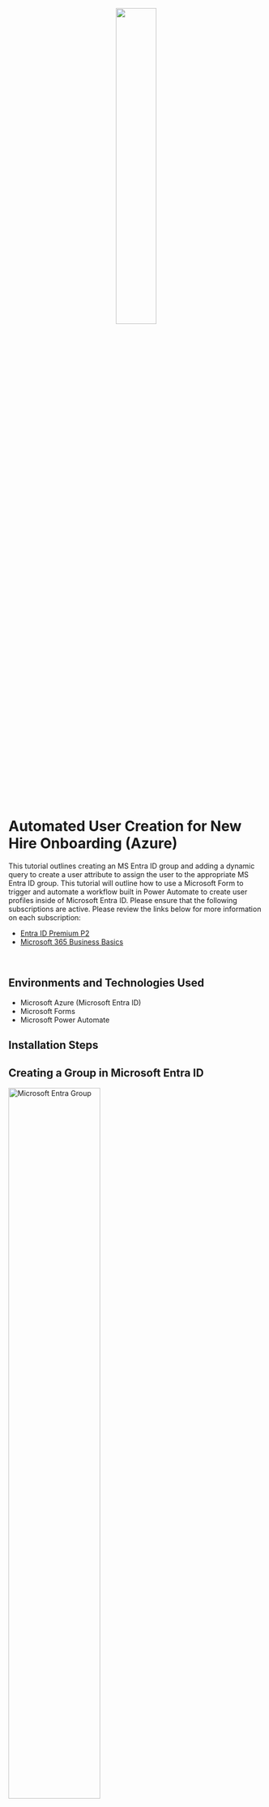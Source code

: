 <p align="center">
<img src="https://imgur.com/i4tvZYY.png" height="40%" width="40% alt=" Microsoft Entra"/>
</p>

<h1>Automated User Creation for New Hire Onboarding (Azure)</h1>
This tutorial outlines creating an MS Entra ID group and adding a dynamic query to create a user attribute to assign the user to the appropriate MS Entra ID group. This tutorial will outline how to use a Microsoft Form to trigger and automate a workflow built in Power Automate to create user profiles inside of Microsoft Entra ID. Please ensure that the following subscriptions are active. Please review the links below for more information on each subscription:

- [Entra ID Premium P2](https://www.microsoft.com/en-us/security/business/microsoft-entra-pricing)
- [Microsoft 365 Business Basics](https://www.microsoft.com/en-us/microsoft-365/business/microsoft-365-business-basic?activetab=pivot:overviewtab)

<br />

<h2>Environments and Technologies Used</h2>

- Microsoft Azure (Microsoft Entra ID)
- Microsoft Forms
- Microsoft Power Automate

<h2>Installation Steps</h2>

<h2>Creating a Group in Microsoft Entra ID</h2>
<p>
<img src="https://imgur.com/5vE8Y1I.png" height="60%" width="60%" alt="Microsoft Entra Group"/>
<img src="https://imgur.com/coTeftQ.png" height="50%" width="50%" alt="Microsoft Entra Group"/>
</p>
<p>
Select Microsoft Entra ID > Groups > New Group > Select Group type, and add Group name and membership type. Select security as the group type, select dynamic user for the membership type, and name the group help desk for this project. Select Dynamic User for membership type to have a specific administrator to control membership access and rules. The rules for the membership allow the administrator to add an attribute to define members and add them to a group. Next, select 'No members selected' to add the dynamic query.
</p>
<br />
<h2>Adding an Attribute-Based Access Control (ABAC) query</h2>
<p>
<img src="https://imgur.com/Z8fHMOn.png" height="60%" width="60% alt="ABAC query"/>
<img src="https://imgur.com/GCBv52G.png" height="60%" width="60% alt="ABAC query"/>
</p>
<p>
For the dynamic membership rule, select ‘Department’ under ‘Choose Property’, choose ‘Equals’ for Operator, and add ‘Help desk’ as the Value > Select Save. After a few seconds, you will see that the ‘Help Desk’ group appears under ‘All Groups’.
</p>
<br />
<h2>Creating a Form in MS Forms</h2>
<p>
<img src="https://imgur.com/52zp8NH.png" height="80%" width="80%" alt="MS Forms Creation"/>
</p>
<p>
Create a form in MS Forms > Select New Form, once you are signed into their MS Forms account. This is the starting point of the project and where we begin to build out the steps for automating the joiner process.
</p>
<br />
<h2>Creating a Workflow in Power Automate</h2>
<p>
<img src="https://imgur.com/jXO30Q9.png" height="60%" width="60%" alt="Adding Parameters"/>
<img src="https://imgur.com/mDhIhhv.png" height="60%" width="60%" alt="Adding Parameters"/>
</p>
<p>
Open MS Power Automate > My Flows > New Flow (you can create from a blank canvas or a template) > Select automated cloud flow under build from a blank canvas. Create flow, add the flow name, and choose ‘When a new response is submitted’ from the flow triggers. Select the flow that was created and select the form that was created previously. Next, select the plus icon and ‘Add an action’. Select the Microsoft Forms tab and select the trigger ‘Get response details. *It should ask you to ‘Sign In’ to connect to Microsoft Forms.*
</p>
<br />
<h2>Adding Parameters for each Action Workflow</h2>
<p>
<img src="https://imgur.com/1QRQFAP.png" height="60%" width="60%" alt="Adding Parameters"/>
</p>
<p>
After signing in, you will select the Onboarding form as the Form ID and enter a unique identifier for the Response ID by selecting the lightning bolt to the right. Next, we will do the same for the next action by selecting Create a user from Microsoft Entra ID.
</p>
<br />
<h2>Adding Parameters for each Action Workflow Continued</h2>
<p>
<img src="https://imgur.com/9MuH0AU.png" height="50%" width="50%" alt="Adding Parameters"/>
<img src="https://imgur.com/UI4pqZW.png" height="60%" width="60%" alt="Adding Parameters"/>
<img src="https://imgur.com/yLxnP5x.png" height="50%" width="50%" alt="Adding Parameters"/>
</p>
<p>
In the search bar, you can search for 'Entra' and select 'Create A User'. Next, you will sign in to your MS account fill out the parameters, and select ‘Advanced Parameters’ and ‘Department’ from the dropdown. Select the lightning bolt icon to add the parameters and select the department question from the MS Form. This allows for the responses from the MS Form to create users inside of the Microsoft Entra ID group that was created earlier. Next, let’s test it.
</p>
<br />
<h2>Testing the Work Flow</h2>
<p>
<img src="https://imgur.com/ay5KE7z.png" height="80%" width="80%" alt="Automation Testing"/>
<img src="https://imgur.com/ZAGGhWs.png" height="80%" width="80%" alt="Automation Testing"/>
</p>
<p>
You can navigate back to the MS Form you previously created. Select ‘Responses’ > ‘Share to collect responses’ and copy/paste the link of the MS Form. Remember for Entra ID group, we created a rule that the ‘Department’ must equal ‘help desk’ and this new user will be added to the ‘Help Desk’ group. After filling out the form, go back to Microsoft Entra ID groups in Azure and check if the user has been created and they are in the Help Desk group.
</p>
<br />

